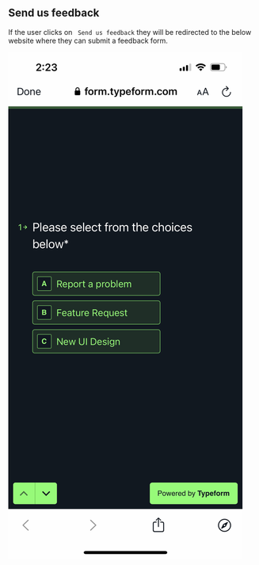 ## Send us feedback

If the user clicks on ` Send us feedback` they will be redirected to the below website where they can submit a feedback form.

![Send us feedback](../../images/screenshots/send-us-feedback/01.jpg?raw=true "Send us feedback")
